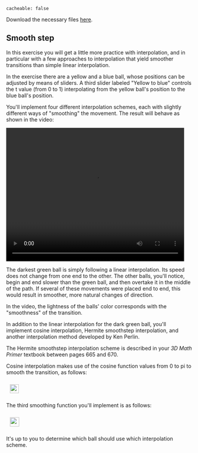 ```
cacheable: false
```

Download the necessary files [here](/~tmullen/secure/f17cg/cs315-lab7.zip).

## Smooth step

In this exercise you will get a little more practice with interpolation, and in particular with a few approaches to interpolation that yield smoother transitions than simple linear interpolation. 

In the exercise there are a yellow and a blue ball, whose positions can be adjusted by means of sliders. A third slider labeled "Yellow to blue" controls the t value (from 0 to 1) interpolating from the yellow ball's position to the blue ball's position. 

You'll implement four different interpolation schemes, each with slightly different ways of "smoothing" the movement. The result will behave as shown in the video:

<video width="480" height="360" controls>
  <source src="/~tmullen/images/cg/smoothStep.ogv" type="video/ogg;" codecs="theora, vorbis">
Your browser does not support the video tag.
</video>

The darkest green ball is simply following a linear interpolation. Its speed does not change from one end to the other. The other balls, you'll notice, begin and end slower than the green ball, and then overtake it in the middle of the path. If several of these movements were placed end to end, this would result in smoother, more natural changes of direction. 

In the video, the lightness of the balls' color corresponds with the "smoothness" of the transition. 

In addition to the linear interpolation for the dark green ball, you'll implement cosine interpolation, Hermite smoothstep interpolation, and another interpolation method developed by Ken Perlin. 

The Hermite smoothstep interpolation scheme is described in your *3D Math Primer* textbook between pages 665 and 670. 

Cosine interpolation makes use of the cosine function values from 0 to pi to smooth the transition, as follows:

<img src="/~tmullen/images/cg/cosineInterpolation.png" style="height: 1.7em; margin:10px"></img> 
<!--
![Cosine Interpolation](/~tmullen/images/cg/cosineInterpolation.png)
-->

The third smoothing function you'll implement is as follows:

<img src="/~tmullen/images/cg/perlinSmooth.png" style="height: 1.8em; margin:10px"></img> 

<!--
<br>
![Perlin Smooth](/~tmullen/images/cg/perlinSmooth.png)
<br>
-->

It's up to you to determine which ball should use which interpolation scheme.